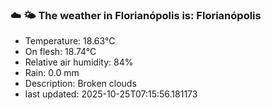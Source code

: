 ### ☁️ 🌤️  The weather in Florianópolis is: Florianópolis

- Temperature: 18.63°C
- On flesh: 18.74°C
- Relative air humidity: 84%
- Rain: 0.0 mm
- Description: Broken clouds
- last updated: 2025-10-25T07:15:56.181173
